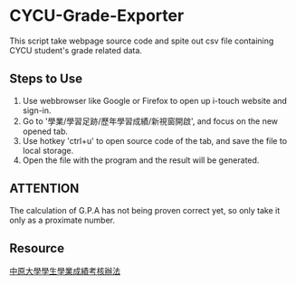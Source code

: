 # CYCU-Grade-Exporter
This script take webpage source code and spite out csv file containing CYCU student's grade related data.

## Steps to Use
1. Use webbrowser like Google or Firefox to open up i-touch website and sign-in.
2. Go to '學業/學習足跡/歷年學習成績/新視窗開啟', and focus on the new opened tab.
3. Use hotkey 'ctrl+u' to open source code of the tab, and save the file to local storage.
4. Open the file with the program and the result will be generated.

## ATTENTION
The calculation of G.P.A has not being proven correct yet, so only take it only as a proximate number.

## Resource
[中原大學學生學業成績考核辦法](https://tdpba.cycu.edu.tw/wp-content/uploads/%E4%B8%AD%E5%8E%9F%E5%A4%A7%E5%AD%B8%E5%AD%B8%E7%94%9F%E5%AD%B8%E6%A5%AD%E6%88%90%E7%B8%BE%E8%80%83%E6%A0%B8%E8%BE%A6%E6%B3%95.pdf)